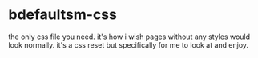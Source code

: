 # bdefaultsm-css
the only css file you need. it's how i wish pages without any styles would look normally. it's a css reset but specifically for me to look at and enjoy.
